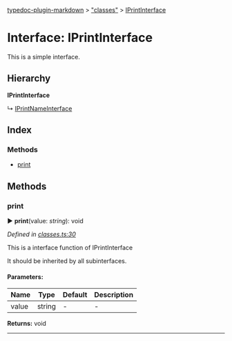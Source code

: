 [typedoc-plugin-markdown](../index.md) > ["classes"](../modules/_classes_.md) > [IPrintInterface](../interfaces/_classes_.iprintinterface.md)

# Interface: IPrintInterface


This is a simple interface.

## Hierarchy

**IPrintInterface**

↳  [IPrintNameInterface](../interfaces/_classes_.iprintnameinterface.md)







## Index

### Methods

* [print](_classes_.iprintinterface.md#print)



## Methods

<a id="print"></a>

###  print

► **print**(value: *string*): void

*Defined in [classes.ts:30](https://github.com/tgreyuk/typedoc-plugin-markdown/blob/master/tests/src/classes.ts#L30)*


This is a interface function of IPrintInterface

It should be inherited by all subinterfaces.



#### Parameters:

| Name  | Type                | Default | Description  |
| ------ | ------------------- | ------------ | ------------ |
| value  | string | - | - |





**Returns:** void

---



